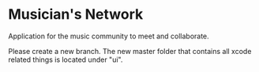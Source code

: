 # Musician's Network
Application for the music community to meet and collaborate. 

Please create a new branch. The new master folder that contains all xcode related things is located under "ui".
